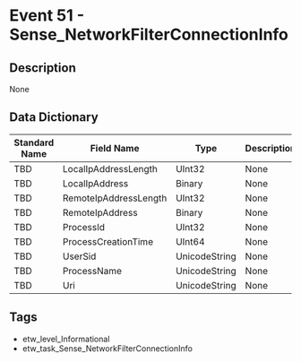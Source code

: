 # Event 51 - Sense_NetworkFilterConnectionInfo

## Description
None

## Data Dictionary
|Standard Name|Field Name|Type|Description|Sample Value|
|---|---|---|---|---|
|TBD|LocalIpAddressLength|UInt32|None|`None`|
|TBD|LocalIpAddress|Binary|None|`None`|
|TBD|RemoteIpAddressLength|UInt32|None|`None`|
|TBD|RemoteIpAddress|Binary|None|`None`|
|TBD|ProcessId|UInt32|None|`None`|
|TBD|ProcessCreationTime|UInt64|None|`None`|
|TBD|UserSid|UnicodeString|None|`None`|
|TBD|ProcessName|UnicodeString|None|`None`|
|TBD|Uri|UnicodeString|None|`None`|

## Tags
* etw_level_Informational
* etw_task_Sense_NetworkFilterConnectionInfo